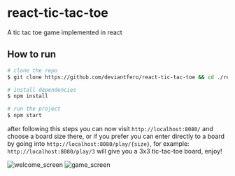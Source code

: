 # react-tic-tac-toe
A tic tac toe game implemented in react

## How to run

```sh
# clone the repo
$ git clone https://github.com/deviantfero/react-tic-tac-toe && cd ./react-tic-tac-toe

# install dependencies
$ npm install

# run the project
$ npm start
```

after following this steps you can now visit `http://localhost:8080/` and choose a board size
there, or if you prefer you can enter directly to a board by going into `http://localhost:8080/play/{size}`,
for example: `http://localhost:8080/play/3` will give you a 3x3 tic-tac-toe board, enjoy!

![welcome_screen](https://image.ibb.co/iWbQNb/2017_11_13_012638_1366x768_scrot.png)
![game_screen](https://image.ibb.co/kYHX2b/2017_11_13_012644_1366x768_scrot.png)

